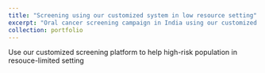 ```yaml
---
title: "Screening using our customized system in low resource setting"
excerpt: "Oral cancer screening campaign in India using our customized system<br/><img src='/images/research1.png'>"
collection: portfolio
---
```


Use our customized screening platform to help high-risk population in resouce-limited setting
